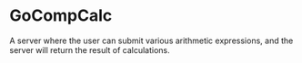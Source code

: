 # GoCompCalc
A server where the user can submit various arithmetic expressions, and the server will return the result of calculations.
